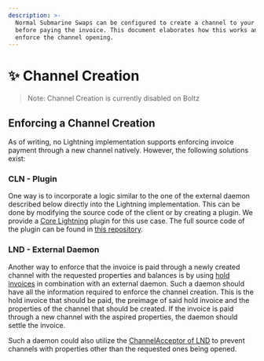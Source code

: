 ```yaml
---
description: >-
  Normal Submarine Swaps can be configured to create a channel to your node
  before paying the invoice. This document elaborates how this works and how to
  enforce the channel opening.
---
```


# ✨ Channel Creation

> Note: Channel Creation is currently disabled on Boltz

## Enforcing a Channel Creation

As of writing, no Lightning implementation supports enforcing invoice payment through a new channel natively. However, the following solutions exist:

### CLN - Plugin

One way is to incorporate a logic similar to the one of the external daemon described below directly into the Lightning implementation. This can be done by modifying the source code of the client or by creating a plugin. We provide a [Core Lightning](https://github.com/ElementsProject/lightning) plugin for this use case. The full source code of the plugin can be found in [this repository](https://github.com/BoltzExchange/channel-creation-plugin).

### LND - External Daemon

Another way to enforce that the invoice is paid through a newly created channel with the requested properties and balances is by using [hold invoices](https://bitcoinops.org/en/topics/hold-invoices/) in combination with an external daemon. Such a daemon should have all the information required to enforce the channel creation. This is the hold invoice that should be paid, the preimage of said hold invoice and the properties of the channel that should be created. If the invoice is paid through a new channel with the aspired properties, the daemon should settle the invoice.

Such a daemon could also utilize the [ChannelAcceptor of LND](https://lightning.engineering/api-docs/api/lnd/lightning/channel-acceptor) to prevent channels with properties other than the requested ones being opened.

###
